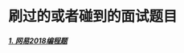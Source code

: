 # 刷过的或者碰到的面试题目
##### [1. 网易2018编程题](https://github.com/zhiyuan6666/Java/blob/master/%E9%9D%A2%E8%AF%95%E9%A2%98%E7%9B%AE/%E7%BD%91%E6%98%932018%E7%BC%96%E7%A8%8B%E9%A2%98.md "网易2018编程题")

